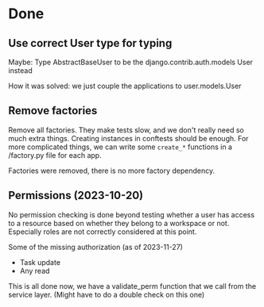 # Done

## Use correct User type for typing

Maybe: Type AbstractBaseUser to be the django.contrib.auth.models User instead

How it was solved: we just couple the applications to user.models.User

## Remove factories

Remove all factories. They make tests slow, and we don't really need
so much extra things. Creating instances in conftests should be enough.
For more complicated things, we can write some `create_*` functions
in a /factory.py file for each app.

Factories were removed, there is no more factory dependency.

## Permissions (2023-10-20)

No permission checking is done beyond testing whether a user has access to a
resource based on whether they belong to a workspace or not. Especially roles
are not correctly considered at this point.

Some of the missing authorization (as of 2023-11-27)

- Task update
- Any read

This is all done now, we have a validate_perm function that we call from the
service layer. (Might have to do a double check on this one)
